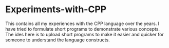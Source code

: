 # Experiments-with-CPP
This contains all my experiences with the CPP language over the years. I have tried to formulate short programs to demonstrate various concepts.
The ides here is to upload short programs to make it easier and quicker for someone to understand the language constructs.
